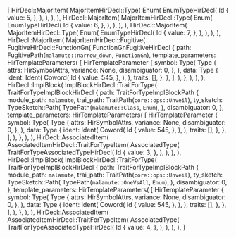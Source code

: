 [
    HirDecl::MajorItem(
        MajorItemHirDecl::Type(
            Enum(
                EnumTypeHirDecl(
                    Id {
                        value: 5,
                    },
                ),
            ),
        ),
    ),
    HirDecl::MajorItem(
        MajorItemHirDecl::Type(
            Enum(
                EnumTypeHirDecl(
                    Id {
                        value: 6,
                    },
                ),
            ),
        ),
    ),
    HirDecl::MajorItem(
        MajorItemHirDecl::Type(
            Enum(
                EnumTypeHirDecl(
                    Id {
                        value: 7,
                    },
                ),
            ),
        ),
    ),
    HirDecl::MajorItem(
        MajorItemHirDecl::Fugitive(
            FugitiveHirDecl::FunctionGn(
                FunctionGnFugitiveHirDecl {
                    path: FugitivePath(`malamute::narrow_down`, `FunctionGn`),
                    template_parameters: HirTemplateParameters(
                        [
                            HirTemplateParameter {
                                symbol: Type(
                                    Type {
                                        attrs: HirSymbolAttrs,
                                        variance: None,
                                        disambiguator: 0,
                                    },
                                ),
                                data: Type {
                                    ident: Ident(
                                        Coword(
                                            Id {
                                                value: 545,
                                            },
                                        ),
                                    ),
                                    traits: [],
                                },
                            },
                        ],
                    ),
                },
            ),
        ),
    ),
    HirDecl::ImplBlock(
        ImplBlockHirDecl::TraitForType(
            TraitForTypeImplBlockHirDecl {
                path: TraitForTypeImplBlockPath {
                    module_path: `malamute`,
                    trai_path: TraitPath(`core::ops::Unveil`),
                    ty_sketch: TypeSketch::Path(
                        TypePath(`malamute::Class`, `Enum`),
                    ),
                    disambiguator: 0,
                },
                template_parameters: HirTemplateParameters(
                    [
                        HirTemplateParameter {
                            symbol: Type(
                                Type {
                                    attrs: HirSymbolAttrs,
                                    variance: None,
                                    disambiguator: 0,
                                },
                            ),
                            data: Type {
                                ident: Ident(
                                    Coword(
                                        Id {
                                            value: 545,
                                        },
                                    ),
                                ),
                                traits: [],
                            },
                        },
                    ],
                ),
            },
        ),
    ),
    HirDecl::AssociatedItem(
        AssociatedItemHirDecl::TraitForTypeItem(
            AssociatedType(
                TraitForTypeAssociatedTypeHirDecl(
                    Id {
                        value: 3,
                    },
                ),
            ),
        ),
    ),
    HirDecl::ImplBlock(
        ImplBlockHirDecl::TraitForType(
            TraitForTypeImplBlockHirDecl {
                path: TraitForTypeImplBlockPath {
                    module_path: `malamute`,
                    trai_path: TraitPath(`core::ops::Unveil`),
                    ty_sketch: TypeSketch::Path(
                        TypePath(`malamute::OneVsAll`, `Enum`),
                    ),
                    disambiguator: 0,
                },
                template_parameters: HirTemplateParameters(
                    [
                        HirTemplateParameter {
                            symbol: Type(
                                Type {
                                    attrs: HirSymbolAttrs,
                                    variance: None,
                                    disambiguator: 0,
                                },
                            ),
                            data: Type {
                                ident: Ident(
                                    Coword(
                                        Id {
                                            value: 545,
                                        },
                                    ),
                                ),
                                traits: [],
                            },
                        },
                    ],
                ),
            },
        ),
    ),
    HirDecl::AssociatedItem(
        AssociatedItemHirDecl::TraitForTypeItem(
            AssociatedType(
                TraitForTypeAssociatedTypeHirDecl(
                    Id {
                        value: 4,
                    },
                ),
            ),
        ),
    ),
]